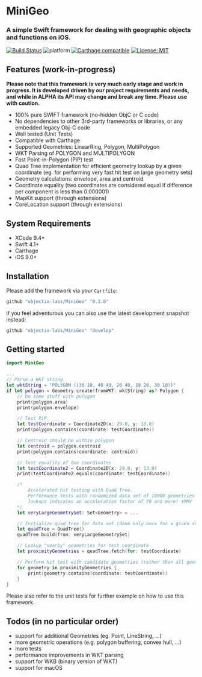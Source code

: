 # MiniGeo

### A simple Swift framework for dealing with geographic objects and functions on iOS.

[![Build Status](https://travis-ci.org/objectix-labs/MiniGeo.svg?branch=develop)](https://travis-ci.org/objectix-labs/MiniGeo)
![platform](https://img.shields.io/badge/platform-iOS-lightgray.svg)
[![Carthage compatible](https://img.shields.io/badge/Carthage-compatible-4BC51D.svg?style=flat)](https://github.com/Carthage/Carthage)
[![License: MIT](https://img.shields.io/badge/License-MIT-yellow.svg)](https://opensource.org/licenses/MIT)

## Features (work-in-progress)
**Please note that this framework is very much early stage and work in progress. It is developed driven by our project requirements and needs, and while in ALPHA its API may change and break any time. Please use with caution.**

* 100% pure SWIFT framework (no-hidden ObjC or C code)
* No dependencies to other 3rd-party frameworks or libraries, or any embedded legacy Obj-C code
* Well tested (Unit Tests)
* Compatible with Carthage
* Supported Geometries: LinearRing, Polygon, MultiPolygon
* WKT Parsing of POLYGON and MULTIPOLYGON
* Fast Point-in-Polygon (PiP) test
* Quad Tree implementation for efficient geometry lookup by a given coordinate (eg. for performing very fast hit test on large geometry sets)
* Geometry calculations: envelope, area and centroid
* Coordinate equality (two coordinates are considered equal if difference per component is less than 0.000001)
* MapKit support (through extensions)
* CoreLocation support (through extensions)

## System Requirements
* XCode 9.4+
* Swift 4.1+
* Carthage
* iOS 9.0+

## Installation
Please add the framework via your `Cartfile`:
```bash
github "objectix-labs/MiniGeo" "0.3.0"
```

If you feel adventurous you can also use the latest development snapshot instead:
```bash
github "objectix-labs/MiniGeo" "develop"
````

## Getting started

```swift
import MiniGeo

...
// Parse a WKT string
let wktString = "POLYGON ((30 10, 40 40, 20 40, 10 20, 30 10))"
if let polygon = Geometry.create(fromWKT: wktString) as? Polygon {
    // Do some stuff with polygon
    print(polygon.area)
    print(polygon.envelope)

    // Test PiP
    let testCoordinate = Coordinate2D(x: 29.0, y: 13.0)
    print(polygon.contains(coordinate: testCoordinate))

    // Centroid should be within polygon
    let centroid = polygon.centroid
    print(polygon.contains(coordinate: centroid))

    // Test equality of two coordinates
    let testCoordinate2 = Coordinate2D(x: 29.0, y: 13.0)
    print(testCoordinate2.equals(coordinate: testCoordinate))

    /*
        Accelerated hit testing with Quad Tree.
        Performance tests with randomized data set of 10000 geometries with 10000 random coordinate 
        lookups indicates an acceleration factor of 70 and more! YMMV
    */
    let veryLargeGeometrySet: Set<Geometry> = ...

    // Initialize quad tree for data set (done only once for a given set!)
    let quadTree = QuadTree()
    quadTree.build(from: veryLargeGeometrySet)

    // Lookup "nearby" geometries for test coordinate
    let proximityGeometries = quadTree.fetch(for: testCoordinate)

    // Perform hit test with candidate geometries (rather than all geometries in data set)
    for geometry in proximityGeometries {
        print(geometry.contains(coordinate: testCoordinate))
    }
}
```

Please also refer to the unit tests for further example on how to use this framework.

## Todos (in no particular order)
* support for additional Geometries (eg. Point, LineString, ...)
* more geometric operations (e.g. polygon buffering, convex hull, ...)
* more tests
* performance improvements in WKT parsing
* support for WKB (binary version of WKT)
* support for macOS
